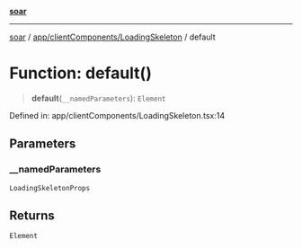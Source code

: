 [**soar**](../../../../README.md)

***

[soar](../../../../modules.md) / [app/clientComponents/LoadingSkeleton](../README.md) / default

# Function: default()

> **default**(`__namedParameters`): `Element`

Defined in: app/clientComponents/LoadingSkeleton.tsx:14

## Parameters

### \_\_namedParameters

`LoadingSkeletonProps`

## Returns

`Element`
